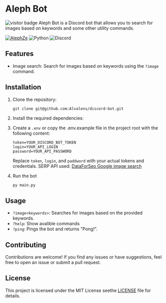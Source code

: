 # Aleph Bot
![visitor badge](https://visitor-badge.laobi.icu/badge?page_id=alvalens.visitor-badge)
Aleph Bot is a Discord bot that allows you to search for images based on keywords and some other utility commands.

[![AlephZe](https://dcbadge.vercel.app/api/server/cZH93kM)](https://discord.gg/cZH93kM) ![Python](https://img.shields.io/badge/python-3670A0?style=for-the-badge&logo=python&logoColor=ffdd54) ![Discord](https://img.shields.io/badge/Discord-%235865F2.svg?style=for-the-badge&logo=discord&logoColor=white)

## Features

- Image search: Search for images based on keywords using the `?image` command.

## Installation

1. Clone the repository:

   ```git
   git clone git@github.com:Alvalens/discord-bot.git
   ```

2. Install the required dependencies:
3. Create a `.env` or copy the .env.example file in the project root with the following content:

   ```
   token=YOUR_DISCORD_BOT_TOKEN
   login=YOUR_API_LOGIN
   password=YOUR_API_PASSWORD
   ```

   Replace `token`, `login`, and `paddword` with your actual tokens and credentials. SERP API used: [DataForSeo Google image search](https://dataforseo.com/)
4. Run the bot

   ```python
   py main.py
   ```

## Usage

* `?image<keywords>`: Searches for images based on the provided keywords.
* `?help`: Show avalible commands
* `?ping`: Pings the bot and returns "Pong!".

## Contributing

Contributions are welcome! If you find any issues or have suggestions, feel free to open an issue or submit a pull request.

## License

This project is licensed under the MIT License seethe [LICENSE](LICENSE) file for details.
